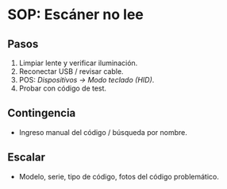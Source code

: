 # SOP: Escáner no lee

## Pasos
1. Limpiar lente y verificar iluminación.
2. Reconectar USB / revisar cable.
3. POS: *Dispositivos → Modo teclado (HID)*.
4. Probar con código de test.

## Contingencia
- Ingreso manual del código / búsqueda por nombre.

## Escalar
- Modelo, serie, tipo de código, fotos del código problemático.
